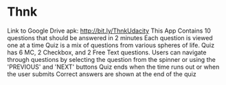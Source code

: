 # Thnk
Link to Google Drive apk: http://bit.ly/ThnkUdacity
This App Contains 10 questions that should be answered in 2 minutes
Each question is viewed one at a time
Quiz is a mix of questions from various spheres of life.
Quiz has 6 MC, 2 Checkbox, and 2 Free Text questions.
Users can navigate through questions by selecting the question from the spinner or using the 'PREVIOUS' and 'NEXT' buttons
Quiz ends when the time runs out or when the user submits
Correct answers are shown at the end of the quiz
